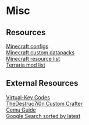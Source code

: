 # Misc
## Resources
[Minecraft configs](https://github.com/kareiku/misc/tree/main/minecraft/config)
<br>
[Minecraft custom datapacks](https://github.com/kareiku/misc/tree/main/minecraft/datapacks)
<br>
[Minecraft resource list](https://github.com/kareiku/misc/tree/main/minecraft/resources.md)
<br>
[Terraria mod list](https://github.com/kareiku/misc/tree/main/terraria/mods.md)
## External Resources
[Virtual-Key Codes](https://learn.microsoft.com/en-us/windows/win32/inputdev/virtual-key-codes)
<br>[TheDestruc7i0n Custom Crafter](https://crafting.thedestruc7i0n.ca/)
<br>[Cemu Guide](https://cemu.cfw.guide/)
<br>[Google Search sorted by latest](https://cse.google.com/cse?cx=4416977100c5544ee)
